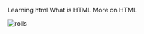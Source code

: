 Learning html
What is HTML
More on HTML

![rolls](https://user-images.githubusercontent.com/113432535/215099444-5876c785-fe9a-408f-b2c5-8a6fb8fba5e2.jpg)
